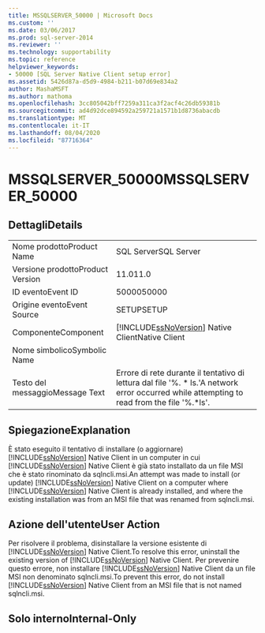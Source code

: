 ```yaml
---
title: MSSQLSERVER_50000 | Microsoft Docs
ms.custom: ''
ms.date: 03/06/2017
ms.prod: sql-server-2014
ms.reviewer: ''
ms.technology: supportability
ms.topic: reference
helpviewer_keywords:
- 50000 [SQL Server Native Client setup error]
ms.assetid: 5426d87a-d5d9-4984-b211-b07d69e834a2
author: MashaMSFT
ms.author: mathoma
ms.openlocfilehash: 3cc805042bff7259a311ca3f2acf4c26db59381b
ms.sourcegitcommit: ad4d92dce894592a259721a1571b1d8736abacdb
ms.translationtype: MT
ms.contentlocale: it-IT
ms.lasthandoff: 08/04/2020
ms.locfileid: "87716364"
---
```

# <a name="mssqlserver_50000"></a><span data-ttu-id="7faaa-102">MSSQLSERVER_50000</span><span class="sxs-lookup"><span data-stu-id="7faaa-102">MSSQLSERVER_50000</span></span>
    
## <a name="details"></a><span data-ttu-id="7faaa-103">Dettagli</span><span class="sxs-lookup"><span data-stu-id="7faaa-103">Details</span></span>  
  
|||  
|-|-|  
|<span data-ttu-id="7faaa-104">Nome prodotto</span><span class="sxs-lookup"><span data-stu-id="7faaa-104">Product Name</span></span>|<span data-ttu-id="7faaa-105">SQL Server</span><span class="sxs-lookup"><span data-stu-id="7faaa-105">SQL Server</span></span>|  
|<span data-ttu-id="7faaa-106">Versione prodotto</span><span class="sxs-lookup"><span data-stu-id="7faaa-106">Product Version</span></span>|<span data-ttu-id="7faaa-107">11.0</span><span class="sxs-lookup"><span data-stu-id="7faaa-107">11.0</span></span>|  
|<span data-ttu-id="7faaa-108">ID evento</span><span class="sxs-lookup"><span data-stu-id="7faaa-108">Event ID</span></span>|<span data-ttu-id="7faaa-109">50000</span><span class="sxs-lookup"><span data-stu-id="7faaa-109">50000</span></span>|  
|<span data-ttu-id="7faaa-110">Origine evento</span><span class="sxs-lookup"><span data-stu-id="7faaa-110">Event Source</span></span>|<span data-ttu-id="7faaa-111">SETUP</span><span class="sxs-lookup"><span data-stu-id="7faaa-111">SETUP</span></span>|  
|<span data-ttu-id="7faaa-112">Componente</span><span class="sxs-lookup"><span data-stu-id="7faaa-112">Component</span></span>|[!INCLUDE[ssNoVersion](../../includes/ssnoversion-md.md)] <span data-ttu-id="7faaa-113">Native Client</span><span class="sxs-lookup"><span data-stu-id="7faaa-113">Native Client</span></span>|  
|<span data-ttu-id="7faaa-114">Nome simbolico</span><span class="sxs-lookup"><span data-stu-id="7faaa-114">Symbolic Name</span></span>||  
|<span data-ttu-id="7faaa-115">Testo del messaggio</span><span class="sxs-lookup"><span data-stu-id="7faaa-115">Message Text</span></span>|<span data-ttu-id="7faaa-116">Errore di rete durante il tentativo di lettura dal file '%. \* ls.'</span><span class="sxs-lookup"><span data-stu-id="7faaa-116">A network error occurred while attempting to read from the file '%.\*ls'.</span></span>|  
  
## <a name="explanation"></a><span data-ttu-id="7faaa-117">Spiegazione</span><span class="sxs-lookup"><span data-stu-id="7faaa-117">Explanation</span></span>  
 <span data-ttu-id="7faaa-118">È stato eseguito il tentativo di installare (o aggiornare) [!INCLUDE[ssNoVersion](../../includes/ssnoversion-md.md)] Native Client in un computer in cui [!INCLUDE[ssNoVersion](../../includes/ssnoversion-md.md)] Native Client è già stato installato da un file MSI che è stato rinominato da sqlncli.msi.</span><span class="sxs-lookup"><span data-stu-id="7faaa-118">An attempt was made to install (or update) [!INCLUDE[ssNoVersion](../../includes/ssnoversion-md.md)] Native Client on a computer where [!INCLUDE[ssNoVersion](../../includes/ssnoversion-md.md)] Native Client is already installed, and where the existing installation was from an MSI file that was renamed from sqlncli.msi.</span></span>  
  
## <a name="user-action"></a><span data-ttu-id="7faaa-119">Azione dell'utente</span><span class="sxs-lookup"><span data-stu-id="7faaa-119">User Action</span></span>  
 <span data-ttu-id="7faaa-120">Per risolvere il problema, disinstallare la versione esistente di [!INCLUDE[ssNoVersion](../../includes/ssnoversion-md.md)] Native Client.</span><span class="sxs-lookup"><span data-stu-id="7faaa-120">To resolve this error, uninstall the existing version of [!INCLUDE[ssNoVersion](../../includes/ssnoversion-md.md)] Native Client.</span></span> <span data-ttu-id="7faaa-121">Per prevenire questo errore, non installare [!INCLUDE[ssNoVersion](../../includes/ssnoversion-md.md)] Native Client da un file MSI non denominato sqlncli.msi.</span><span class="sxs-lookup"><span data-stu-id="7faaa-121">To prevent this error, do not install [!INCLUDE[ssNoVersion](../../includes/ssnoversion-md.md)] Native Client from an MSI file that is not named sqlncli.msi.</span></span>  
  
## <a name="internal-only"></a><span data-ttu-id="7faaa-122">Solo interno</span><span class="sxs-lookup"><span data-stu-id="7faaa-122">Internal-Only</span></span>  
  
